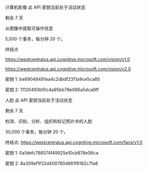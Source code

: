 
计算机影像
此 API 密钥当前处于活动状态

剩余 7 天

从图像中提取可操作信息

5,000 个事务，每分钟 20 个。

终结点

https://westcentralus.api.cognitive.microsoft.com/vision/v1.0

https://westcentralus.api.cognitive.microsoft.com/vision/v2.0

密钥 1: be89048491ea4c2dbdf2311a9ce5ca85

密钥 2: 11120493b10c4a95bb78e086a5dca6ff

人脸
此 API 密钥当前处于活动状态

剩余 7 天

检测、识别、分析、组织和标记照片中的人脸

30,000 个事务，每分钟 20 个。

终结点: https://westcentralus.api.cognitive.microsoft.com/face/v1.0

密钥 1: 0a1defc788574f49925e10cb878e06ca

密钥 2: 8a309ef1f32d400780d881f9182c7fa8
